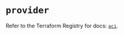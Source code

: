 # `provider`

Refer to the Terraform Registry for docs: [`aci`](https://registry.terraform.io/providers/ciscodevnet/aci/2.17.0/docs).
